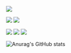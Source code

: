 <img src="https://capsule-render.vercel.app/api?type=venom&color=timeGradient&height=300&section=header&text=capsule%20render&fontSize=90" />

<p>
  <img src="https://img.shields.io/badge/Swift-F05138?style=flat-square&logo=Swift&logoColor=white"/>
  <img src="https://img.shields.io/badge/GDSC_Soongsil-4285F4?style=flat-square&logo=Google&logoColor=white"/>
</p>
<p>
  <img src="https://img.shields.io/badge/bucky5683@gmail.com-EA4335?style=flat-square&logo=Gmail&logoColor=white"/>
  <img src="https://img.shields.io/badge/sy8_546-DD2A7B?style=flat-square&logo=Instagram&logoColor=white"/>
  <img src="https://img.shields.io/badge/sy5683.tistory.com-000000?style=flat-square&logo=Tistory&logoColor=white"/>
  
</p>

![Anurag's GitHub stats](https://github-readme-stats.vercel.app/api?username=Bucky5683&show_icons=true&theme=bear)

